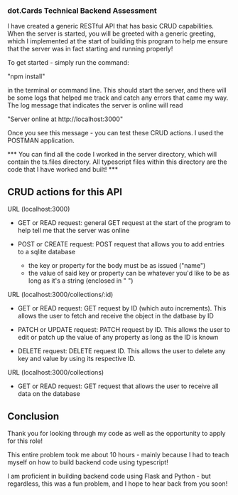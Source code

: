 ### dot.Cards Technical Backend Assessment

I have created a generic RESTful API that has basic CRUD capabilities. When the server is started, you will be greeted with a generic greeting, which I implemented at the start of building this program to help me ensure that the server was in fact starting and running properly!

To get started - simply run the command:

"npm install"

in the terminal or command line. This should start the server, and there will be some logs that helped me track and catch any errors that came my way. The log message that indicates the server is online will read 

"Server online at http://localhost:3000"

Once you see this message - you can test these CRUD actions. I used the POSTMAN application.

*** You can find all the code I worked in the server directory, which will contain the ts.files directory. All typescript files within this directory are the code that I have worked and built! ***

## CRUD actions for this API

URL (localhost:3000)
- GET or READ request: general GET request at the start of the program to help tell me that the server was online

- POST or CREATE request: POST request that allows you to add entries to a sqlite database
    - the key or property for the body must be as issued ("name")
    - the value of said key or property can be whatever you'd like to be as long as it's a string (enclosed in " ")

URL (localhost:3000/collections/:id)
- GET or READ request: GET request by ID (which auto increments). This allows the user to fetch and receive the object in the datbase by ID

- PATCH or UPDATE request: PATCH request by ID. This allows the user to edit or patch up the value of any property as long as the ID is known

- DELETE request: DELETE request ID. This allows the user to delete any key and value by using its respective ID.

URL (localhost:3000/collections)
- GET or READ request: GET request that allows the user to receive all data on the database

## Conclusion

Thank you for looking through my code as well as the opportunity to apply for this role!

This entire problem took me about 10 hours - mainly because I had to teach myself on how to build backend code using typescript!

I am proficient in building backend code using Flask and Python - but regardless, this was a fun problem, and I hope to hear back from you soon!
